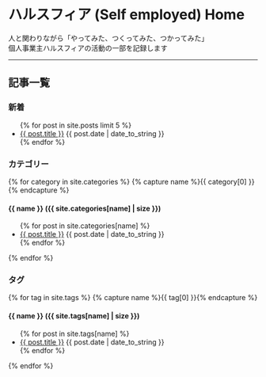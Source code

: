 # ハルスフィア (Self employed) Home 

人と関わりながら「やってみた、つくってみた、つかってみた」    
個人事業主ハルスフィアの活動の一部を記録します

---

<h2>記事一覧</h2>

<h3>新着</h3>

<ul>
  {% for post in site.posts limit 5 %}
    <li>
      <a href="{{ post.url  | prepend: site.baseurl}}">{{ post.title }}</a>
      <span class="post-date">{{ post.date | date_to_string }}</span>
    </li>
  {% endfor %}
</ul>


<h3>カテゴリー</h3>
  
{% for category in site.categories %}
  {% capture name %}{{ category[0] }}{% endcapture %}
  <h4>{{ name }} ({{ site.categories[name] | size }})</h4>
  <ul class="posts">
  {% for post in site.categories[name] %}
    <li>
      <a class="post-link" href="{{ post.url | prepend: site.baseurl }}">{{ post.title }}</a>
      <span class="post-date">{{ post.date | date_to_string }}</span>
    </li>
  {% endfor %}
  </ul>
{% endfor %}

<h3>タグ</h3>

{% for tag in site.tags %}
  {% capture name %}{{ tag[0] }}{% endcapture %}
  <h4>{{ name }} ({{ site.tags[name] | size }})</h4>
  <ul class="posts">
  {% for post in site.tags[name] %}
    <li>
      <a class="post-link" href="{{ post.url | prepend: site.baseurl }}">{{ post.title }}</a>
      <span class="post-date">{{ post.date | date_to_string }}</span>
    </li>
  {% endfor %}
  </ul>
{% endfor %}
